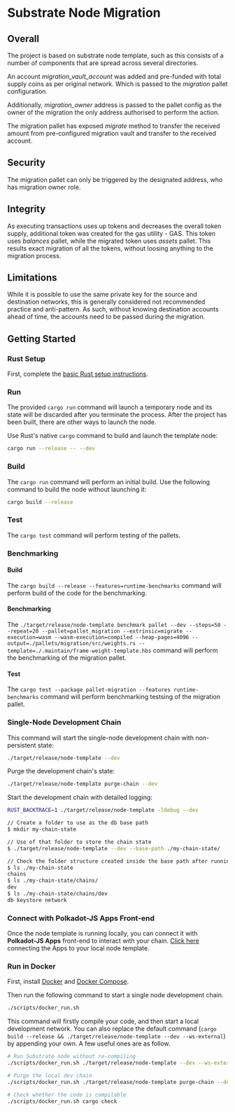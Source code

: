 # Substrate Node Migration

## Overall

The project is based on substrate node template, such as this consists of a number of components that are spread across several directories.

An account *migration_vault_account* was added and pre-funded with total supply coins as per original network. Which is passed to the *migration* pallet configuration.

Additionally, *migration_owner* address is passed to the pallet config as the owner of the migration the only address authorised to perform the action.

The migration pallet has exposed *migrate* method to transfer the received amount from pre-configured migration vault and transfer to the received account.

## Security

The migration pallet can only be triggered by the designated address, who has migration owner role.

## Integrity

As executing transactions uses up tokens and decreases the overall token supply, additional token was created for the gas utility - GAS. This token uses *balances* pallet, while the migrated token uses *assets* pallet. This results exact migration of all the tokens, without loosing anything to the migration process.

## Limitations

While it is possible to use the same private key for the source and destination networks, this is generally considered not recommended practice and anti-pattern. As such, without knowing destination accounts ahead of time, the accounts need to be passed during the migration.

## Getting Started

### Rust Setup

First, complete the [basic Rust setup instructions](./docs/rust-setup.md).

### Run

The provided `cargo run` command will launch a temporary node and its state will be discarded after
you terminate the process. After the project has been built, there are other ways to launch the
node.

Use Rust's native `cargo` command to build and launch the template node:

```sh
cargo run --release -- --dev
```

### Build

The `cargo run` command will perform an initial build. Use the following command to build the node
without launching it:

```sh
cargo build --release
```

### Test

The `cargo test` command will perform testing of the pallets.

### Benchmarking

#### Build

The `cargo build --release --features=runtime-benchmarks` command will perform build of the code for the benchmarking.

#### Benchmarking

The `./target/release/node-template benchmark pallet --dev --steps=50 --repeat=20 --pallet=pallet_migration --extrinsic=migrate --execution=wasm --wasm-execution=compiled --heap-pages=4096 --output=./pallets/migration/src/weights.rs --template=./.maintain/frame-weight-template.hbs` command will perform the benchmarking of the migration pallet.

#### Test

The `cargo test --package pallet-migration --features runtime-benchmarks` command will perform benchmarking testsing of the migration pallet.

### Single-Node Development Chain

This command will start the single-node development chain with non-persistent state:

```bash
./target/release/node-template --dev
```

Purge the development chain's state:

```bash
./target/release/node-template purge-chain --dev
```

Start the development chain with detailed logging:

```bash
RUST_BACKTRACE=1 ./target/release/node-template -ldebug --dev
```

```bash
// Create a folder to use as the db base path
$ mkdir my-chain-state

// Use of that folder to store the chain state
$ ./target/release/node-template --dev --base-path ./my-chain-state/

// Check the folder structure created inside the base path after running the chain
$ ls ./my-chain-state
chains
$ ls ./my-chain-state/chains/
dev
$ ls ./my-chain-state/chains/dev
db keystore network
```

### Connect with Polkadot-JS Apps Front-end

Once the node template is running locally, you can connect it with **Polkadot-JS Apps** front-end
to interact with your chain. [Click
here](https://polkadot.js.org/apps/#/explorer?rpc=ws://localhost:9944) connecting the Apps to your
local node template.

### Run in Docker

First, install [Docker](https://docs.docker.com/get-docker/) and
[Docker Compose](https://docs.docker.com/compose/install/).

Then run the following command to start a single node development chain.

```bash
./scripts/docker_run.sh
```

This command will firstly compile your code, and then start a local development network. You can
also replace the default command
(`cargo build --release && ./target/release/node-template --dev --ws-external`)
by appending your own. A few useful ones are as follow.

```bash
# Run Substrate node without re-compiling
./scripts/docker_run.sh ./target/release/node-template --dev --ws-external

# Purge the local dev chain
./scripts/docker_run.sh ./target/release/node-template purge-chain --dev

# Check whether the code is compilable
./scripts/docker_run.sh cargo check
```
